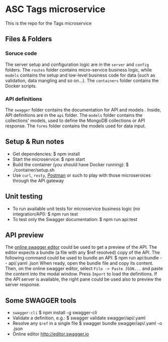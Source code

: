# ASC Tags microservice

This is the repo for the Tags microservice

## Files & Folders

### Soruce code

The server setup and configuration logic are in the `server` and `config` folders. The `routes` folder contains micro-service business logic, while `models` contains the setup and low-level business code for data (such as validation, data mangling and so on...). The `containers` folder contains the Docker scripts.

### API definitions

The `swagger` folder contains the documentation for API and models . Inside, API definitions are in the `api` folder. The `models` folder contains the collections' models, used to define the MongoDB collections or API response.  The `forms` folder contains the models used for data input.

## Setup & Run notes

- Get dependencies:
        $ npm install
- Start the microservice:
        $ npm start
- Build the container (you should have Docker running):
        $ ./container/setup.sh
- Use `curl`, `resty`, [Postman](http://www.getpostman.com/) or such to play with those
microservices through the API gateway


## Unit testing

- To run available unit tests for microservice business logic (no integration/API):
        $ npm run test
- To test only the Swagger documentation:
        $ npm run api:test

## API preview
The [online swagger editor](http://editor.swagger.io) could be used to get a preview of the API. The editor expects a bundle (a file with any $ref resolved) copy of the API.
The following command could be used to bundle an API:
        $ npm run api:bundle -- api/<apiname>.yaml <bundlename>.json
When ready, open the bundle file and copy its content. Then, on the online swagger editor, select `File -> Paste JSON...` and paste the content into the modal window. Press `Import` to load the definitions. If the API server is available, the right pane could be used also to preview the server response.

## Some SWAGGER tools

- `swagger-cli`
        $ npm install -g swagger-cli
- Validate a definition, e.g.:
        $ swagger validate swagger/api/<apiname>.yaml
- Resolve any `$ref` in a single file
        $ swagger bundle swagger/api/<apiname>.yaml -o <bundlename>.json
- Online editor
        http://editor.swagger.io
